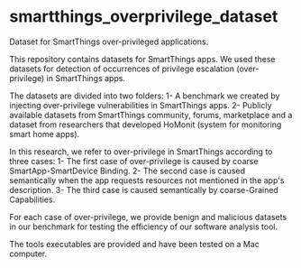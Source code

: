 # smartthings_overprivilege_dataset
Dataset for SmartThings over-privileged applications.

This repository contains datasets for SmartThings apps. We used these datasets for detection of occurrences of privilege escalation (over-privilege) in SmartThings apps.

The datasets are divided into two folders: 1- A benchmark we created by injecting over-privilege vulnerabilities in SmartThings apps. 2- Publicly available datasets from SmartThings community, forums, marketplace and a dataset from researchers that developed HoMonit (system for monitoring smart home apps).

In this research, we refer to over-privilege in SmartThings according to three cases: 1- The first case of over-privilege is caused by coarse SmartApp-SmartDevice Binding. 2- The second case is caused semantically when the app requests resources not mentioned in the app's description. 3- The third case is caused semantically by coarse-Grained Capabilities.

For each case of over-privilege, we provide benign and malicious datasets in our benchmark for testing the efficiency of our software analysis tool.

The tools executables are provided and have been tested on a Mac computer.